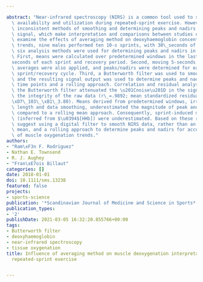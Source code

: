 ---
abstract: "Near-infrared spectroscopy (NIRS) is a common tool used to study oxygen\
  \ availability and utilization during repeated-sprint exercise. However, there are\
  \ inconsistent methods of smoothing and determining peaks and nadirs from the NIRS\
  \ signal, which make interpretation and comparisons between studies difficult. To\
  \ examine the effects of averaging method on deoxyhaemoglobin concentration ([HHb])\
  \ trends, nine males performed ten 10-s sprints, with 30\_seconds of recovery, and\
  \ six analysis methods were used for determining peaks and nadirs in the [HHb] signal.\
  \ First, means were calculated over predetermined windows in the last 5 and 2\_\
  seconds of each sprint and recovery period. Second, moving 5-seconds and 2-seconds\
  \ averages were also applied, and peaks/nadirs were determined for each 40-seconds\
  \ sprint/recovery cycle. Third, a Butterworth filter was used to smooth the signal,\
  \ and the resulting signal output was used to determine peaks and nadirs from predetermined\
  \ time points and a rolling approach. Correlation and residual analysis showed that\
  \ the Butterworth filter attenuated the \u201Cnoise\u201D in the signal, while maintaining\
  \ the integrity of the raw data (r\_=.9892; mean standardized residual \u22129.71\_\
  \xD7\_103\_\xB1\_3.80). Means derived from predetermined windows, irrespective of\
  \ length and data smoothing, underestimated the magnitude of peak and nadir [HHb]\
  \ compared to a rolling mean approach. Consequently, sprint-induced metabolic changes\
  \ (inferred from $\u0394$[HHb]) were underestimated. Based on these results, we\
  \ suggest using a digital filter to smooth NIRS data, rather than an arithmetic\
  \ mean, and a rolling approach to determine peaks and nadirs for accurate interpretation\
  \ of muscle oxygenation trends."
authors:
- "Ram\xF3n F. Rodriguez"
- Nathan E. Townsend
- R. J. Aughey
- "Fran\xE7ois Billaut"
categories: []
date: 2018-01-01
doi: 10.1111/sms.13238
featured: false
projects:
- sports-science
publication: '*Scandinavian Journal of Medicine and Science in Sports*'
publication_types:
- '2'
publishDate: 2021-03-05 16:32:20.855766+00:00
tags:
- Butterworth filter
- deoxyhaemoglobin
- near-infrared spectroscopy
- tissue oxygenation
title: Influence of averaging method on muscle deoxygenation interpretation during
  repeated-sprint exercise

---
